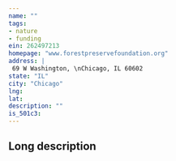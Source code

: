 ```yaml
---
name: ""
tags:
- nature
- funding
ein: 262497213
homepage: "www.forestpreservefoundation.org"
address: |
 69 W Washington, \nChicago, IL 60602
state: "IL"
city: "Chicago"
lng: 
lat: 
description: ""
is_501c3: 
---
```


## Long description



